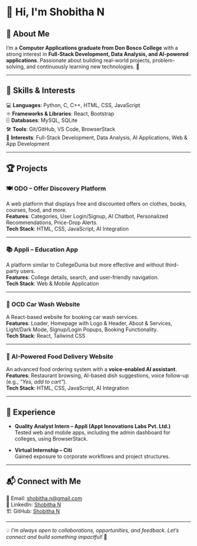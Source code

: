 # 👋 Hi, I'm Shobitha N  

## 📌 About Me  
I’m a **Computer Applications graduate from Don Bosco College** with a strong interest in **Full-Stack Development, Data Analysis, and AI-powered applications**. Passionate about building real-world projects, problem-solving, and continuously learning new technologies. 🚀  

---

## 🚀 Skills & Interests  
💻 **Languages**: Python, C, C++, HTML, CSS, JavaScript  
⚛️ **Frameworks & Libraries**: React, Bootstrap  
🗄️ **Databases**: MySQL, SQLite  
🛠️ **Tools**: Git/GitHub, VS Code, BrowserStack  
🎯 **Interests**: Full-Stack Development, Data Analysis, AI Applications, Web & App Development  

---

## 🏆 Projects  

### 🍽️ ODO – Offer Discovery Platform  
A web platform that displays free and discounted offers on clothes, books, courses, food, and more.  
**Features**: Categories, User Login/Signup, AI Chatbot, Personalized Recommendations, Price-Drop Alerts.  
**Tech Stack**: HTML, CSS, JavaScript, AI Integration  

---

### 📚 Appli – Education App  
A platform similar to CollegeDunia but more effective and without third-party users.  
**Features**: College details, search, and user-friendly navigation.  
**Tech Stack**: Web & Mobile Application  

---

### 🚗 OCD Car Wash Website  
A React-based website for booking car wash services.  
**Features**: Loader, Homepage with Logo & Header, About & Services, Light/Dark Mode, Signup/Login Popups, Booking Functionality.  
**Tech Stack**: React, Tailwind CSS  

---

### 🍴 AI-Powered Food Delivery Website  
An advanced food ordering system with a **voice-enabled AI assistant**.  
**Features**: Restaurant browsing, AI-based dish suggestions, voice follow-up (e.g., *“Yes, add to cart”*).  
**Tech Stack**: HTML, CSS, JavaScript, AI Integration  

---

## 💼 Experience  
- **Quality Analyst Intern – Appli (Appt Innovations Labs Pvt. Ltd.)**  
  Tested web and mobile apps, including the admin dashboard for colleges, using BrowserStack.  

- **Virtual Internship – Citi**  
  Gained exposure to corporate workflows and project structures.  

---

## 📬 Connect with Me  
📧 Email: shobitha.n@gmail.com  
💼 LinkedIn: [Shobitha N](https://www.linkedin.com/in/shobitha-n)  
🏗️ GitHub: [Shobitha N](https://github.com/your-username)  

---

💡 *I’m always open to collaborations, opportunities, and feedback. Let’s connect and build something impactful!* 🚀
